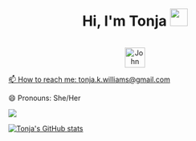 <div align="center">
 <h1> Hi, I'm Tonja <img src="https://media.giphy.com/media/hvRJCLFzcasrR4ia7z/giphy.gif" width="35px"></h1>
</div>

<br>

<div align="center">
 <a href="https://linkedin.com/in/tonjawilliams" target="_blank">
   <img align="center" alt="John Kirtley | Linkedin " width="40px" src="http://www.prepare1.com/wp-content/uploads/2014/04/linkedin-logo-high-res-1254-1024x1024.jpg"</a>
</div>

📫 How to reach me: tonja.k.williams@gmail.com

😄 Pronouns: She/Her

![](https://komarev.com/ghpvc/?username=tonjakae&color=blueviolet)

[![Tonja's GitHub stats](https://github-readme-stats.vercel.app/api?username=tonjakae)](https://github.com/tonjakae/github-readme-stats)

<!--
**tonjakae/tonjakae** is a ✨ _special_ ✨ repository because its `README.md` (this file) appears on your GitHub profile.

Here are some ideas to get you started:

- 🔭 I’m currently working on ...
- 🌱 I’m currently learning ...
- 👯 I’m looking to collaborate on ...
- 🤔 I’m looking for help with ...
- 💬 Ask me about ...
- ⚡ Fun fact: ...
-->

